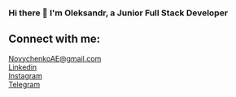 ### Hi there 👋 I'm Oleksandr, a Junior Full Stack Developer

## Connect with me:

 <a href="mailto:novychenkoae@gmail.com" target="_blank"
          rel="noopener noreferrer nofollow">
    NovychenkoAE@gmail.com
  </a> 
  <br/>
 <a href="https://www.linkedin.com/in/oleksandr-novychenko/" target="_blank"
          rel="noopener noreferrer nofollow">
    Linkedin
  </a> 
  <br/>
<a href="https://www.instagram.com/aleksandrnovychenko/" target="_blank"
          rel="noopener noreferrer nofollow">
  Instagram
  </a> 
  <br/>
  <a href="http://t.me/NovychenkoA" target="_blank"
          rel="noopener noreferrer nofollow">
   Telegram
  </a>

<!--
**A-Novychenko/A-Novychenko** is a ✨ _special_ ✨ repository because its `README.md` (this file) appears on your GitHub profile.

Here are some ideas to get you started:

- 🔭 I’m currently working on ...
- 🌱 I’m currently learning ...
- 👯 I’m looking to collaborate on ...
- 🤔 I’m looking for help with ...
- 💬 Ask me about ...
- 📫 How to reach me: ...
- 😄 Pronouns: ...
- ⚡ Fun fact: ...
-->
